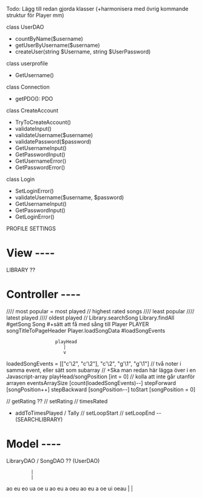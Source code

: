 Todo: Lägg till redan gjorda klasser (+harmonisera med övrig kommande struktur för Player mm)

class UserDAO
- countByName($username)
- getUserByUsername($username)
- createUser(string $Username, string $UserPassword)

class userprofile
- GetUsername()

class Connection
- getPDO(): PDO

class CreateAccount
- TryToCreateAccount()
- validateInput()
- validateUsername($username)
- validatePassword($password)
- GetUsernameInput()
- GetPasswordInput()
- GetUsernameError()
- GetPasswordError()

class Login
- SetLoginError()
- validateUsername($username, $password)
- GetUsernameInput()
- GetPasswordInput()
- GetLoginError()

 
PROFILE
SETTINGS

# View ----
LIBRARY ??

# Controller ----
//// most popular = most played
//   highest rated songs
////   least popular
//// latest played
////   oldest played
//   Library.searchSong
Library.findAll  #getSong
Song   #+sätt att få med sång till Player
PLAYER
  songTitleToPageHeader
  Player.loadSongData  #loadSongEvents

                      playHead
                         |
                         v
  loadedSongEvents = [["c'\2", "c'\2"], "c'\2", "g'\1", "g'\1"]
     // två noter i samma event, eller sätt som subarray
     // +Ska man redan här lägga över i en Javascript-array
  playHead/songPosition  [int = 0]
     // kolla att inte går utanför arrayen
  eventsArraySize  [count(loadedSongEvents)--]
stepForward   [songPosition++]
stepBackward  [songPosition--]
toStart       [songPosition = 0]

// getRating   ??
// setRating
//   timesRated
- addToTimesPlayed / Tally
// setLoopStart
// setLoopEnd
--
(SEARCHLIBRARY)

# Model ----
LibraryDAO / SongDAO ??
(UserDAO)

             |
             |
 ao eu eo ua oe u ao eu  a oeu ao eu a oe ui oeau
             |
             |
 
